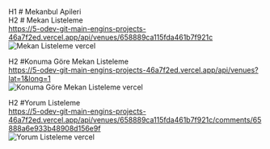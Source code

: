 H1 # Mekanbul Apileri <br>
H2 # Mekan Listeleme <br>
https://5-odev-git-main-engins-projects-46a7f2ed.vercel.app/api/venues/658889ca115fda461b7f921c <br>
![Mekan Listeleme vercel](https://github.com/engingul/backend/assets/111301580/c862838f-2a5a-4130-b9c8-aa18dbd82922) <br>

H2 #Konuma Göre Mekan Listeleme <br> 
https://5-odev-git-main-engins-projects-46a7f2ed.vercel.app/api/venues?lat=1&long=1 <br>
![Konuma Göre Mekan Listeleme vercel](https://github.com/engingul/backend/assets/111301580/e747c6cd-9fda-450e-aeaa-442d7f4f051d) <br>

H2 #Yorum Listeleme <br>
https://5-odev-git-main-engins-projects-46a7f2ed.vercel.app/api/venues/658889ca115fda461b7f921c/comments/65888a6e933b48908d156e9f <br>
![Yorum Listeleme vercel](https://github.com/engingul/backend/assets/111301580/2d419c02-702d-4913-955b-95f554041b52)
